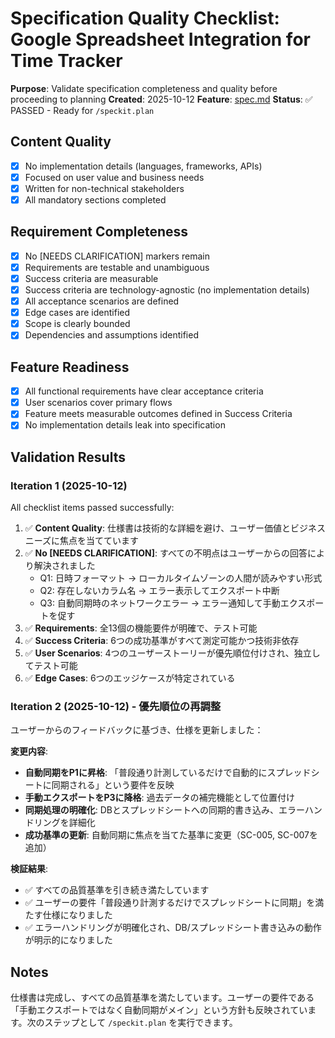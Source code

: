 # Specification Quality Checklist: Google Spreadsheet Integration for Time Tracker

**Purpose**: Validate specification completeness and quality before proceeding to planning
**Created**: 2025-10-12
**Feature**: [spec.md](../spec.md)
**Status**: ✅ PASSED - Ready for `/speckit.plan`

## Content Quality

- [x] No implementation details (languages, frameworks, APIs)
- [x] Focused on user value and business needs
- [x] Written for non-technical stakeholders
- [x] All mandatory sections completed

## Requirement Completeness

- [x] No [NEEDS CLARIFICATION] markers remain
- [x] Requirements are testable and unambiguous
- [x] Success criteria are measurable
- [x] Success criteria are technology-agnostic (no implementation details)
- [x] All acceptance scenarios are defined
- [x] Edge cases are identified
- [x] Scope is clearly bounded
- [x] Dependencies and assumptions identified

## Feature Readiness

- [x] All functional requirements have clear acceptance criteria
- [x] User scenarios cover primary flows
- [x] Feature meets measurable outcomes defined in Success Criteria
- [x] No implementation details leak into specification

## Validation Results

### Iteration 1 (2025-10-12)
All checklist items passed successfully:

1. ✅ **Content Quality**: 仕様書は技術的な詳細を避け、ユーザー価値とビジネスニーズに焦点を当てています
2. ✅ **No [NEEDS CLARIFICATION]**: すべての不明点はユーザーからの回答により解決されました
   - Q1: 日時フォーマット → ローカルタイムゾーンの人間が読みやすい形式
   - Q2: 存在しないカラム名 → エラー表示してエクスポート中断
   - Q3: 自動同期時のネットワークエラー → エラー通知して手動エクスポートを促す
3. ✅ **Requirements**: 全13個の機能要件が明確で、テスト可能
4. ✅ **Success Criteria**: 6つの成功基準がすべて測定可能かつ技術非依存
5. ✅ **User Scenarios**: 4つのユーザーストーリーが優先順位付けされ、独立してテスト可能
6. ✅ **Edge Cases**: 6つのエッジケースが特定されている

### Iteration 2 (2025-10-12) - 優先順位の再調整
ユーザーからのフィードバックに基づき、仕様を更新しました：

**変更内容**:
- **自動同期をP1に昇格**: 「普段通り計測しているだけで自動的にスプレッドシートに同期される」という要件を反映
- **手動エクスポートをP3に降格**: 過去データの補完機能として位置付け
- **同期処理の明確化**: DBとスプレッドシートへの同期的書き込み、エラーハンドリングを詳細化
- **成功基準の更新**: 自動同期に焦点を当てた基準に変更（SC-005, SC-007を追加）

**検証結果**:
- ✅ すべての品質基準を引き続き満たしています
- ✅ ユーザーの要件「普段通り計測するだけでスプレッドシートに同期」を満たす仕様になりました
- ✅ エラーハンドリングが明確化され、DB/スプレッドシート書き込みの動作が明示的になりました

## Notes

仕様書は完成し、すべての品質基準を満たしています。ユーザーの要件である「手動エクスポートではなく自動同期がメイン」という方針も反映されています。次のステップとして `/speckit.plan` を実行できます。
